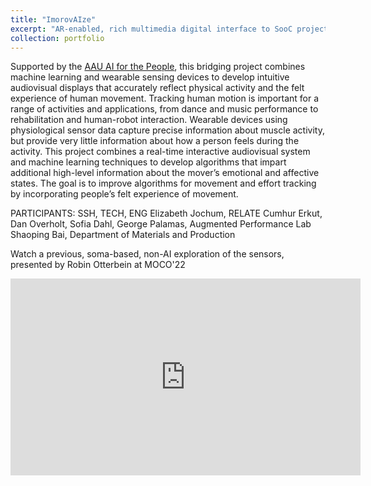 ```yaml
---
title: "ImorovAIze"
excerpt: "AR-enabled, rich multimedia digital interface to SooC project, supported by Creative Europe <br/><img src='/images/improvaize.jpg'>"
collection: portfolio
---
```


Supported by the [AAU AI for the People](https://www.ai.aau.dk/), this bridging project combines machine learning and wearable sensing devices to develop intuitive audiovisual displays that accurately reflect physical activity and the felt experience of human movement. Tracking human motion is important for a range of activities and applications, from dance and music performance to rehabilitation and human-robot interaction. Wearable devices using physiological sensor data capture precise information about muscle activity, but provide very little information about how a person feels during the activity. This project combines a real-time interactive audiovisual system and machine learning techniques to develop algorithms that impart additional high-level information about the mover’s emotional and affective states. The goal is to improve algorithms for movement and effort tracking by incorporating people’s felt experience of movement.


PARTICIPANTS:
SSH, TECH, ENG
Elizabeth Jochum, RELATE
Cumhur Erkut, Dan Overholt, Sofia Dahl, George Palamas, Augmented Performance Lab
Shaoping Bai, Department of Materials and Production

Watch a previous, soma-based, non-AI exploration of the sensors, presented by Robin Otterbein at MOCO'22

<iframe width="560" height="315" src="https://www.youtube.com/embed/4Yl0Kjl1sKc" title="YouTube video player" frameborder="0" allow="accelerometer; autoplay; clipboard-write; encrypted-media; gyroscope; picture-in-picture" allowfullscreen></iframe>
